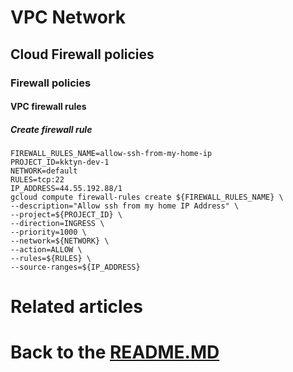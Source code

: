 # VPC Network

## Cloud Firewall policies

### Firewall policies

#### VPC firewall rules

##### Create firewall rule

```shell
FIREWALL_RULES_NAME=allow-ssh-from-my-home-ip
PROJECT_ID=kktyn-dev-1
NETWORK=default
RULES=tcp:22
IP_ADDRESS=44.55.192.88/1
gcloud compute firewall-rules create ${FIREWALL_RULES_NAME} \
--description="Allow ssh from my home IP Address" \
--project=${PROJECT_ID} \
--direction=INGRESS \
--priority=1000 \
--network=${NETWORK} \
--action=ALLOW \
--rules=${RULES} \
--source-ranges=${IP_ADDRESS}
```

# Related articles

# Back to the [README.MD][readme]

[readme]:<./README.MD>

